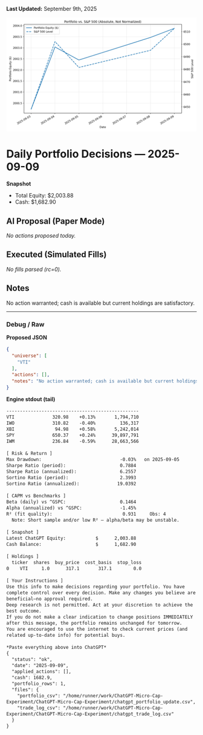 **Last Updated:** September 9th, 2025

![Latest Performance Results](Results.png)

# Daily Portfolio Decisions — 2025-09-09

**Snapshot**
- Total Equity: $2,003.88
- Cash: $1,682.90

## AI Proposal (Paper Mode)
_No actions proposed today._

## Executed (Simulated Fills)
_No fills parsed (rc=0)._

## Notes
No action warranted; cash is available but current holdings are satisfactory.

---
### Debug / Raw
**Proposed JSON**
```json
{
  "universe": [
    "VTI"
  ],
  "actions": [],
  "notes": "No action warranted; cash is available but current holdings are satisfactory."
}
```

**Engine stdout (tail)**
```
-------------------------------------------------
VTI              320.98    +0.13%       1,794,710
IWO              310.82    -0.40%         136,317
XBI               94.98    +0.58%       5,242,014
SPY              650.37    +0.24%      39,897,791
IWM              236.84    -0.59%      28,663,566

[ Risk & Return ]
Max Drawdown:                             -0.03%   on 2025-09-05
Sharpe Ratio (period):                    0.7884
Sharpe Ratio (annualized):                6.2557
Sortino Ratio (period):                   2.3993
Sortino Ratio (annualized):              19.0392

[ CAPM vs Benchmarks ]
Beta (daily) vs ^GSPC:                    0.1464
Alpha (annualized) vs ^GSPC:              -1.45%
R² (fit quality):                          0.931     Obs: 4
  Note: Short sample and/or low R² — alpha/beta may be unstable.

[ Snapshot ]
Latest ChatGPT Equity:           $      2,003.88
Cash Balance:                    $      1,682.90

[ Holdings ]
  ticker  shares  buy_price  cost_basis  stop_loss
0    VTI     1.0      317.1       317.1        0.0

[ Your Instructions ]
Use this info to make decisions regarding your portfolio. You have complete control over every decision. Make any changes you believe are beneficial—no approval required.
Deep research is not permitted. Act at your discretion to achieve the best outcome.
If you do not make a clear indication to change positions IMMEDIATELY after this message, the portfolio remains unchanged for tomorrow.
You are encouraged to use the internet to check current prices (and related up-to-date info) for potential buys.

*Paste everything above into ChatGPT*
{
  "status": "ok",
  "date": "2025-09-09",
  "applied_actions": [],
  "cash": 1682.9,
  "portfolio_rows": 1,
  "files": {
    "portfolio_csv": "/home/runner/work/ChatGPT-Micro-Cap-Experiment/ChatGPT-Micro-Cap-Experiment/chatgpt_portfolio_update.csv",
    "trade_log_csv": "/home/runner/work/ChatGPT-Micro-Cap-Experiment/ChatGPT-Micro-Cap-Experiment/chatgpt_trade_log.csv"
  }
}

```